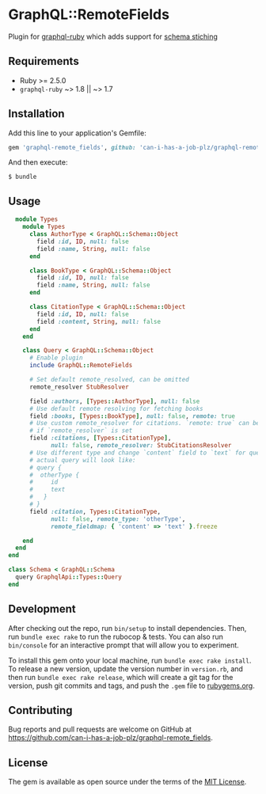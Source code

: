 # GraphQL::RemoteFields

Plugin for [graphql-ruby](https://github.com/rmosolgo/graphql-ruby) which adds support for [schema stiching](https://www.prisma.io/blog/how-do-graphql-remote-schemas-work-7118237c89d7/)

## Requirements

- Ruby >= 2.5.0
- `graphql-ruby` ~> 1.8 || ~> 1.7


## Installation

Add this line to your application's Gemfile:

```ruby
gem 'graphql-remote_fields', github: 'can-i-has-a-job-plz/graphql-remote_fields'
```

And then execute:

    $ bundle

## Usage

```ruby
  module Types
    module Types
      class AuthorType < GraphQL::Schema::Object
        field :id, ID, null: false
        field :name, String, null: false
      end

      class BookType < GraphQL::Schema::Object
        field :id, ID, null: false
        field :name, String, null: false
      end

      class CitationType < GraphQL::Schema::Object
        field :id, ID, null: false
        field :content, String, null: false
      end
    end

    class Query < GraphQL::Schema::Object
      # Enable plugin
      include GraphQL::RemoteFields

      # Set default remote_resolved, can be omitted
      remote_resolver StubResolver

      field :authors, [Types::AuthorType], null: false
      # Use default remote resolving for fetching books
      field :books, [Types::BookType], null: false, remote: true
      # Use custom remote_resolver for citations. `remote: true` can be omitted
      # if `remote_resolver` is set
      field :citations, [Types::CitationType],
            null: false, remote_resolver: StubCitationsResolver
      # Use different type and change `content` field to `text` for query to remote resolver,
      # actual query will look like:
      # query {
      #  otherType {
      #     id
      #     text
      #   }
      # }
      field :citation, Types::CitationType,
            null: false, remote_type: 'otherType',
            remote_fieldmap: { 'content' => 'text' }.freeze

    end
  end
end

class Schema < GraphQL::Schema
  query GraphqlApi::Types::Query
end
```

## Development

After checking out the repo, run `bin/setup` to install dependencies. Then, run `bundle exec rake` to run the rubocop & tests. You can also run `bin/console` for an interactive prompt that will allow you to experiment.

To install this gem onto your local machine, run `bundle exec rake install`. To release a new version, update the version number in `version.rb`, and then run `bundle exec rake release`, which will create a git tag for the version, push git commits and tags, and push the `.gem` file to [rubygems.org](https://rubygems.org).

## Contributing

Bug reports and pull requests are welcome on GitHub at https://github.com/can-i-has-a-job-plz/graphql-remote_fields.

## License

The gem is available as open source under the terms of the [MIT License](https://opensource.org/licenses/MIT).
